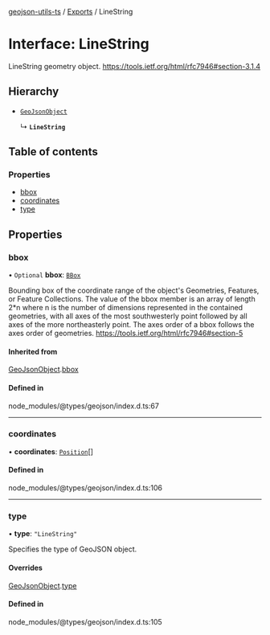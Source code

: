 [geojson-utils-ts](../README.md) / [Exports](../modules.md) / LineString

# Interface: LineString

LineString geometry object.
https://tools.ietf.org/html/rfc7946#section-3.1.4

## Hierarchy

- [`GeoJsonObject`](GeoJsonObject.md)

  ↳ **`LineString`**

## Table of contents

### Properties

- [bbox](LineString.md#bbox)
- [coordinates](LineString.md#coordinates)
- [type](LineString.md#type)

## Properties

### bbox

• `Optional` **bbox**: [`BBox`](../modules.md#bbox)

Bounding box of the coordinate range of the object's Geometries, Features, or Feature Collections.
The value of the bbox member is an array of length 2*n where n is the number of dimensions
represented in the contained geometries, with all axes of the most southwesterly point
followed by all axes of the more northeasterly point.
The axes order of a bbox follows the axes order of geometries.
https://tools.ietf.org/html/rfc7946#section-5

#### Inherited from

[GeoJsonObject](GeoJsonObject.md).[bbox](GeoJsonObject.md#bbox)

#### Defined in

node_modules/@types/geojson/index.d.ts:67

___

### coordinates

• **coordinates**: [`Position`](../modules.md#position)[]

#### Defined in

node_modules/@types/geojson/index.d.ts:106

___

### type

• **type**: ``"LineString"``

Specifies the type of GeoJSON object.

#### Overrides

[GeoJsonObject](GeoJsonObject.md).[type](GeoJsonObject.md#type)

#### Defined in

node_modules/@types/geojson/index.d.ts:105
